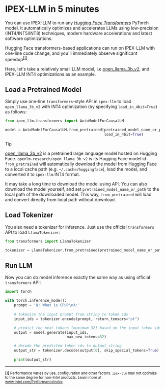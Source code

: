 # IPEX-LLM in 5 minutes

You can use IPEX-LLM to run any [*Hugging Face Transformers*](https://huggingface.co/docs/transformers/index) PyTorch model. It automatically optimizes and accelerates LLMs using low-precision (INT4/INT5/INT8) techniques, modern hardware accelerations and latest software optimizations.

Hugging Face transformers-based applications can run on IPEX-LLM with one-line code change, and you'll immediately observe significant speedup<sup><a href="#footnote-perf" id="ref-perf">[1]</a></sup>.

Here, let's take a relatively small LLM model, i.e [open_llama_3b_v2](https://huggingface.co/openlm-research/open_llama_3b_v2), and IPEX-LLM INT4 optimizations as an example.

## Load a Pretrained Model

Simply use one-line `transformers`-style API in `ipex-llm` to load `open_llama_3b_v2` with INT4 optimization (by specifying `load_in_4bit=True`) as follows:

```python
from ipex_llm.transformers import AutoModelForCausalLM

model = AutoModelForCausalLM.from_pretrained(pretrained_model_name_or_path="openlm-research/open_llama_3b_v2",
                                             load_in_4bit=True)
```

> [!TIP]
> [open_llama_3b_v2](https://huggingface.co/openlm-research/open_llama_3b_v2) is a pretrained large language model hosted on Hugging Face. `openlm-research/open_llama_3b_v2` is its Hugging Face model id. `from_pretrained` will automatically download the model from Hugging Face to a local cache path (e.g. ``~/.cache/huggingface``), load the model, and converted it to `ipex-llm` INT4 format.
>
> It may take a long time to download the model using API. You can also download the model yourself, and set `pretrained_model_name_or_path` to the local path of the downloaded model. This way, `from_pretrained` will load and convert directly from local path without download.

## Load Tokenizer

You also need a tokenizer for inference. Just use the official `transformers` API to load `LlamaTokenizer`:

```python
from transformers import LlamaTokenizer

tokenizer = LlamaTokenizer.from_pretrained(pretrained_model_name_or_path="openlm-research/open_llama_3b_v2")
```

## Run LLM

Now you can do model inference exactly the same way as using official `transformers` API:

```python
import torch

with torch.inference_mode():
    prompt = 'Q: What is CPU?\nA:'
    
    # tokenize the input prompt from string to token ids
    input_ids = tokenizer.encode(prompt, return_tensors="pt")

    # predict the next tokens (maximum 32) based on the input token ids
    output = model.generate(input_ids,
                            max_new_tokens=32)

    # decode the predicted token ids to output string
    output_str = tokenizer.decode(output[0], skip_special_tokens=True)
    
    print(output_str)
```

------

<div>
    <p>
        <sup><a href="#ref-perf" id="footnote-perf">[1]</a>
            Performance varies by use, configuration and other factors. <code><span>ipex-llm</span></code> may not optimize to the same degree for non-Intel products. Learn more at <a href="https://www.Intel.com/PerformanceIndex">www.Intel.com/PerformanceIndex</a>.
        </sup>
    </p>
</div>
